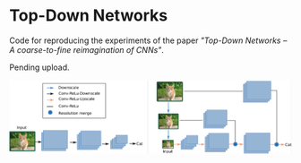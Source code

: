 # Top-Down Networks
Code for reproducing the experiments of the paper *"Top-Down Networks &ndash; A coarse-to-fine reimagination of CNNs"*.

Pending upload.

![idea](idea.png)
